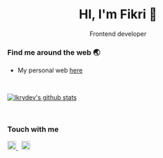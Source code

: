 <h1 align="center">HI, I'm Fikri 👋</h1>
<p align="center">Frontend developer</p>

<h3>Find me around the web 🌏</h3>
<ul>
  <li>My personal web <a href="https://www.agusfikri.com" target="_blank">here</a></li>
</ul>
<br />
<p>
  <a href="https://github-readme-stats.vercel.app/api?username=ikrydev&show_icons=true&locale=en" target="_blank">
    <img src="https://github-readme-stats.vercel.app/api?username=ikrydev&show_icons=true&locale=en" alt="Ikrydev's github stats" />
  </a>
</p>
<br />
<h3>Touch with me</h3>
<a href="https://www.linkedin.com/in/agusfikri" target="_blank" align="center">
  <img src="https://unpkg.com/simple-icons@3.12.1/icons/linkedin.svg" width="20" height="20">
</a>
&nbsp;
<a href="https://instagram.com/agusfikri_" target="_blank" align="center">
  <img src="https://unpkg.com/simple-icons@3.12.1/icons/instagram.svg" width="20" height="20">
</a>
